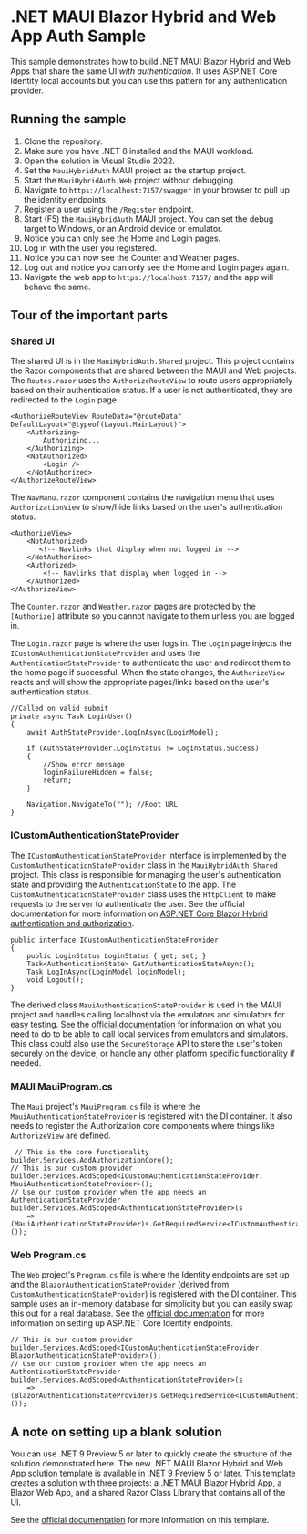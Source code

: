 # .NET MAUI Blazor Hybrid and Web App Auth Sample
This sample demonstrates how to build .NET MAUI Blazor Hybrid and Web Apps that share the same UI *with authentication*. It uses ASP.NET Core Identity local accounts but you can use this pattern for any authentication provider.


## Running the sample
1. Clone the repository.
1. Make sure you have .NET 8 installed and the MAUI workload.
1. Open the solution in Visual Studio 2022.
1. Set the `MauiHybridAuth` MAUI project as the startup project.
1. Start the `MauiHybridAuth.Web` project without debugging.
1. Navigate to `https://localhost:7157/swagger` in your browser to pull up the identity endpoints.
1. Register a user using the `/Register` endpoint.
1. Start (F5) the `MauiHybridAuth` MAUI project. You can set the debug target to Windows, or an Android device or emulator.
1. Notice you can only see the Home and Login pages.
1. Log in with the user you registered.
1. Notice you can now see the Counter and Weather pages.
1. Log out and notice you can only see the Home and Login pages again.
1. Navigate the web app to `https://localhost:7157/` and the app will behave the same.

## Tour of the important parts
### Shared UI 
The shared UI is in the `MauiHybridAuth.Shared` project. This project contains the Razor components that are shared between the MAUI and Web projects. The `Routes.razor` uses the `AuthorizeRouteView` to route users appropriately based on their authentication status. If a user is not authenticated, they are redirected to the `Login` page. 

```code
<AuthorizeRouteView RouteData="@routeData" DefaultLayout="@typeof(Layout.MainLayout)">
    <Authorizing>
        Authorizing...
    </Authorizing>
    <NotAuthorized>
        <Login />
    </NotAuthorized>
</AuthorizeRouteView>  
```

The `NavManu.razor` component contains the navigation menu that uses `AuthorizationView` to show/hide links based on the user's authentication status.

```code
<AuthorizeView>
    <NotAuthorized>
       <!-- Navlinks that display when not logged in -->    
    </NotAuthorized>
    <Authorized>
        <!-- Navlinks that display when logged in -->    
    </Authorized>               
</AuthorizeView>
```				

The `Counter.razor` and `Weather.razor` pages are protected by the `[Authorize]` attribute so you cannot navigate to them unless you are logged in. 

The `Login.razor` page is where the user logs in. The `Login` page injects the `ICustomAuthenticationStateProvider` and uses the `AuthenticationStateProvider` to authenticate the user and redirect them to the home page if successful. When the state changes, the `AuthorizeView` reacts and will show the appropriate pages/links based on the user's authentication status.

```code
//Called on valid submit
private async Task LoginUser()
{
    await AuthStateProvider.LogInAsync(LoginModel);

    if (AuthStateProvider.LoginStatus != LoginStatus.Success)
    {
        //Show error message
        loginFailureHidden = false;
        return;
    }        
        
    Navigation.NavigateTo(""); //Root URL
}
```

### ICustomAuthenticationStateProvider
The `ICustomAuthenticationStateProvider` interface is implemented by the `CustomAuthenticationStateProvider` class in the `MauiHybridAuth.Shared` project. This class is responsible for managing the user's authentication state and providing the `AuthenticationState` to the app. The `CustomAuthenticationStateProvider` class uses the `HttpClient` to make requests to the server to authenticate the user. See the official documentation for more information on [ASP.NET Core Blazor Hybrid authentication and authorization](https://learn.microsoft.com/en-us/aspnet/core/blazor/hybrid/security/?view=aspnetcore-8.0&pivots=maui).

```code
public interface ICustomAuthenticationStateProvider 
{
    public LoginStatus LoginStatus { get; set; }
    Task<AuthenticationState> GetAuthenticationStateAsync();
    Task LogInAsync(LoginModel loginModel);
    void Logout();
}
```

The derived class `MauiAuthenticationStateProvider` is used in the MAUI project and handles calling localhost via the emulators and simulators for easy testing. See the [official documentation](https://learn.microsoft.com/dotnet/maui/data-cloud/local-web-services) for information on what you need to do to be able to call local services from emulators and simulators.
This class could also use the `SecureStorage` API to store the user's token securely on the device, or handle any other platform specific functionality if needed.

### MAUI MauiProgram.cs
The `Maui` project's `MauiProgram.cs` file is where the `MauiAuthenticationStateProvider` is registered with the DI container. It also needs to register the Authorization core components where things like `AuthorizeView` are defined.

```code
 // This is the core functionality
builder.Services.AddAuthorizationCore();
// This is our custom provider
builder.Services.AddScoped<ICustomAuthenticationStateProvider, MauiAuthenticationStateProvider>();
// Use our custom provider when the app needs an AuthenticationStateProvider
builder.Services.AddScoped<AuthenticationStateProvider>(s 
    => (MauiAuthenticationStateProvider)s.GetRequiredService<ICustomAuthenticationStateProvider>());
```
### Web Program.cs 
The `Web` project's `Program.cs` file is where the Identity endpoints are set up and the `BlazorAuthenticationStateProvider` (derived from `CustomAuthenticationStateProvider`) is registered with the DI container. This sample uses an in-memory database for simplicity but you can easily swap this out for a real database. See the [official documentation](https://learn.microsoft.com/en-us/aspnet/core/security/authentication/identity-api-authorization?view=aspnetcore-8.0) for more information on setting up ASP.NET Core Identity endpoints.

```code
// This is our custom provider
builder.Services.AddScoped<ICustomAuthenticationStateProvider, BlazorAuthenticationStateProvider>();
// Use our custom provider when the app needs an AuthenticationStateProvider
builder.Services.AddScoped<AuthenticationStateProvider>(s
    => (BlazorAuthenticationStateProvider)s.GetRequiredService<ICustomAuthenticationStateProvider>());
```

## A note on setting up a blank solution 
You can use .NET 9 Preview 5 or later to quickly create the structure of the solution demonstrated here. The new .NET MAUI Blazor Hybrid and Web App solution template is available in .NET 9 Preview 5 or later. This template creates a solution with three projects: a .NET MAUI Blazor Hybrid App, a Blazor Web App, and a shared Razor Class Library that contains all of the UI.

See the [official documentation](https://learn.microsoft.com/en-us/aspnet/core/blazor/hybrid/tutorials/maui-blazor-web-app?view=aspnetcore-9.0) for more information on this template.


